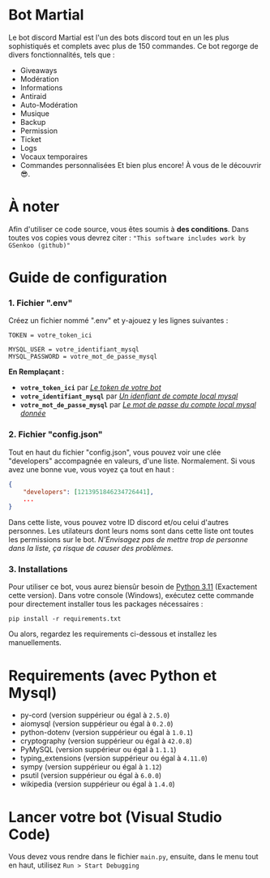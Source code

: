 # Bot Martial
Le bot discord Martial est l'un des bots discord tout en un les plus sophistiqués et complets avec plus de 150 commandes. Ce bot regorge de divers fonctionnalités, tels que :
- Giveaways
- Modération
- Informations
- Antiraid
- Auto-Modération
- Musique
- Backup
- Permission
- Ticket
- Logs
- Vocaux temporaires
- Commandes personnalisées
Et bien plus encore! À vous de le découvrir 😎.

# À noter
Afin d'utiliser ce code source, vous êtes soumis à **des conditions**.
Dans toutes vos copies vous devrez citer : 
`"This software includes work by GSenkoo (github)"`

# Guide de configuration
### 1. Fichier ".env"
Créez un fichier nommé ".env" et y-ajouez y les lignes suivantes :
```
TOKEN = votre_token_ici

MYSQL_USER = votre_identifiant_mysql
MYSQL_PASSWORD = votre_mot_de_passe_mysql
```
**En Remplaçant :**
- **`votre_token_ici`** par  *[Le token de votre bot](https://youtu.be/aI4OmIbkJH8?si=RyxOBtSf6JENda9P)*
- **`votre_identifiant_mysql`** par *[Un idenfiant de compte local mysql](https://www.youtube.com/watch?v=5h5IKUjAO24)*
- **`votre_mot_de_passe_mysql`** par *[Le mot de passe du compte local mysql donnée](https://www.youtube.com/watch?v=5h5IKUjAO24)*

### 2. Fichier "config.json"
Tout en haut du fichier "config.json", vous pouvez voir une clée "developers" accompagnée en valeurs, d'une liste.
Normalement. Si vous avez une bonne vue, vous voyez ça tout en haut :
```json
{
    "developers": [1213951846234726441],
    ...
}
```
Dans cette liste, vous pouvez votre ID discord et/ou celui d'autres personnes. Les utilateurs dont leurs noms sont dans cette liste ont toutes les permissions sur le bot. *N'Envisagez pas de mettre trop de personne dans la liste, ça risque de causer des problèmes*.

### 3. Installations
Pour utiliser ce bot, vous aurez biensûr besoin de [Python 3.11](https://www.python.org/downloads/release/python-3119/) (Exactement cette version). Dans votre console (Windows), exécutez cette commande pour directement installer tous les packages nécessaires :
```
pip install -r requirements.txt
```
Ou alors, regardez les requirements ci-dessous et installez les manuellements.

# Requirements (avec Python et Mysql)
 - py-cord (version suppérieur ou égal à `2.5.0`)
 - aiomysql (version suppérieur ou égal à `0.2.0`)
 - python-dotenv (version suppérieur ou égal à `1.0.1`)
 - cryptography (version suppérieur ou égal à `42.0.8`)
 - PyMySQL (version suppérieur ou égal à `1.1.1`)
 - typing_extensions (version suppérieur ou égal à `4.11.0`)
 - sympy (version suppérieur ou égal à `1.12`)
 - psutil (version suppérieur ou égal à `6.0.0`)
 - wikipedia (version suppérieur ou égal à `1.4.0`)

# Lancer votre bot (Visual Studio Code)
Vous devez vous rendre dans le fichier `main.py`, ensuite, dans le menu tout en haut, utilisez `Run > Start Debugging`